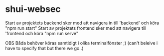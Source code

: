 # shui-websec

Start av projektets backend sker med att navigera in till 'backend' och köra "npm run start"
Start av projektets frontend sker med att navigera till 'frontend och köra "npm run serve"

OBS Båda behöver köras samtidigt i olika terminalfönster ;)  (can't beleive i have to specify that but there we go..)
